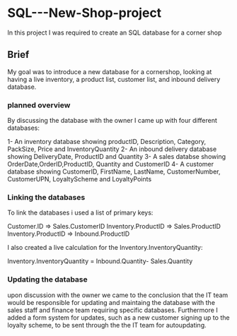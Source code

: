 # SQL---New-Shop-project
In this project I was required to create an SQL database for a corner shop

## Brief

My goal was to introduce a new database for a cornershop, looking at having a live inventory, a product list, customer list, and inbound delivery database.

### planned overview

By discussing the database with the owner I came up with four different databases:

1- An inventory database showing productID, Description, Category, PackSize, Price and InventoryQuantity
2- An inbound delivery database showing DeliveryDate, ProductID and Quantity
3- A sales databse showing OrderDate,OrderID,ProductID, Quantity and CustomerID
4- A customer database showing CustomerID, FirstName, LastName, CustomerNumber, CustomerUPN, LoyaltyScheme and LoyaltyPoints

### Linking the databases
To link the databases i used a list of primary keys:

Customer.ID => Sales.CustomerID
Inventory.ProductID => Sales.ProductID
Inventory.ProductID => Inbound.ProductID

I also created a live calculation for the Inventory.InventoryQuantity:

Inventory.InventoryQuantity = Inbound.Quantity- Sales.Quantity

### Updating the database

upon discussion with the owner we came to the conclusion that the IT team would be responsible for updating and maintaing the database with the sales staff and finance team requiring specific databases. Furthermore I added a form system for updates, such as a new customer signing up to the loyalty scheme, to be sent through the the IT team for autoupdating.

